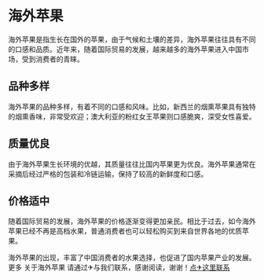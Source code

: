# 海外苹果

海外苹果是指生长在国外的苹果，由于气候和土壤的差异，海外苹果往往具有不同的口感和品质。近年来，随着国际贸易的发展，越来越多的海外苹果进入中国市场，受到消费者的青睐。

## 品种多样

海外苹果的品种多样，有着不同的口感和风味。比如，新西兰的烟熏苹果具有独特的烟熏香味，非常受欢迎；澳大利亚的粉红女王苹果则口感脆爽，深受女性喜爱。

## 质量优良

由于海外苹果生长环境的优越，其质量往往比国内苹果更为优良。海外苹果通常在采摘后经过严格的包装和冷链运输，保持了较高的新鲜度和口感。

## 价格适中

随着国际贸易的发展，海外苹果的价格逐渐变得更加亲民。相比于过去，如今海外苹果已经不再是高档水果，普通消费者也可以轻松购买到来自世界各地的优质苹果。

海外苹果的出现，丰富了中国消费者的水果选择，也促进了国内苹果产业的发展。更多 关于海外苹果 请通过✈与我们联系，感谢阅读，谢谢！[点✈这里联系](https://abc.k02.cc)